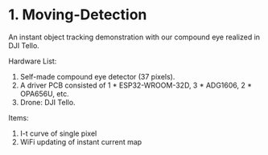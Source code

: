 
# 1. Moving-Detection

An instant object tracking demonstration with our compound eye realized in DJI Tello.

Hardware List:
1. Self-made compound eye detector (37 pixels).
2. A driver PCB consisted of 1 * ESP32-WROOM-32D, 3 * ADG1606, 2 * OPA656U, etc.
3. Drone: DJI Tello.

Items:
1. I-t curve of single pixel
2. WiFi updating of instant current map
